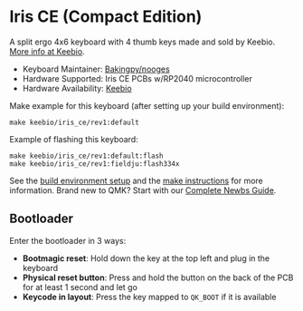 # Iris CE (Compact Edition)

A split ergo 4x6 keyboard with 4 thumb keys made and sold by Keebio. [More info at Keebio](https://keeb.io).

* Keyboard Maintainer: [Bakingpy/nooges](https://github.com/nooges)
* Hardware Supported: Iris CE PCBs w/RP2040 microcontroller
* Hardware Availability: [Keebio](https://keeb.io)

Make example for this keyboard (after setting up your build environment):

    make keebio/iris_ce/rev1:default

Example of flashing this keyboard:

    make keebio/iris_ce/rev1:default:flash
    make keebio/iris_ce/rev1:fieldju:flash334x

See the [build environment setup](https://docs.qmk.fm/#/getting_started_build_tools) and the [make instructions](https://docs.qmk.fm/#/getting_started_make_guide) for more information. Brand new to QMK? Start with our [Complete Newbs Guide](https://docs.qmk.fm/#/newbs).

## Bootloader

Enter the bootloader in 3 ways:

* **Bootmagic reset**: Hold down the key at the top left and plug in the keyboard
* **Physical reset button**: Press and hold the button on the back of the PCB for at least 1 second and let go
* **Keycode in layout**: Press the key mapped to `QK_BOOT` if it is available
